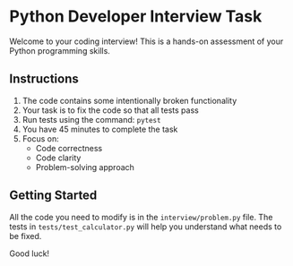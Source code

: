 # Python Developer Interview Task

Welcome to your coding interview! This is a hands-on assessment of your Python programming skills.

## Instructions

1. The code contains some intentionally broken functionality
2. Your task is to fix the code so that all tests pass
3. Run tests using the command: `pytest`
4. You have 45 minutes to complete the task
5. Focus on:
   - Code correctness
   - Code clarity
   - Problem-solving approach

## Getting Started

All the code you need to modify is in the `interview/problem.py` file.
The tests in `tests/test_calculator.py` will help you understand what needs to be fixed.

Good luck! 